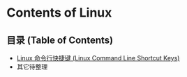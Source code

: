# Contents of Linux

## 目录 (Table of Contents)

- [Linux 命令行快捷键 (Linux Command Line Shortcut Keys)][shortcut]
- 其它待整理



[shortcut]: ./Linux-basic/Linux-Command-Line-Shortcut-Key/Linux-command-line-shortcut-key.md